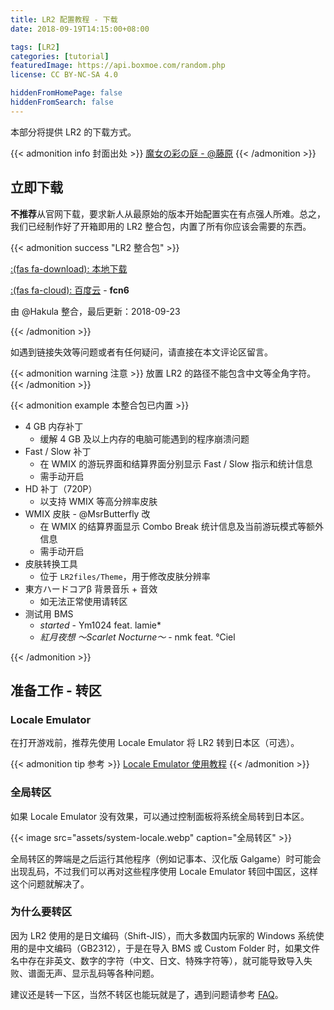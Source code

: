 ```yaml
---
title: LR2 配置教程 - 下载
date: 2018-09-19T14:15:00+08:00

tags: [LR2]
categories: [tutorial]
featuredImage: https://api.boxmoe.com/random.php
license: CC BY-NC-SA 4.0

hiddenFromHomePage: false
hiddenFromSearch: false
---
```


本部分将提供 LR2 的下载方式。

<!--more-->

{{< admonition info 封面出处 >}}
[魔女の彩の庭 - @藤原](https://www.pixiv.net/artworks/69065999)
{{< /admonition >}}

## 立即下载

**不推荐**从官网下载，要求新人从最原始的版本开始配置实在有点强人所难。总之，我们已经制作好了开箱即用的 LR2 整合包，内置了所有你应该会需要的东西。

{{< admonition success "LR2 整合包" >}}

[:(fas fa-download):  本地下载](https://files.hakula.xyz/LR2)

[:(fas fa-cloud):  百度云](https://pan.baidu.com/s/17J8SD82VemKUS0OW2c3y-w) - **fcn6**

由 @Hakula 整合，最后更新：2018-09-23

{{< /admonition >}}

如遇到链接失效等问题或者有任何疑问，请直接在本文评论区留言。

{{< admonition warning 注意 >}}
放置 LR2 的路径不能包含中文等全角字符。
{{< /admonition >}}

{{< admonition example 本整合包已内置 >}}

- 4 GB 内存补丁
  - 缓解 4 GB 及以上内存的电脑可能遇到的程序崩溃问题
- Fast / Slow 补丁
  - 在 WMIX 的游玩界面和结算界面分别显示 Fast / Slow 指示和统计信息
  - 需手动开启
- HD 补丁（720P）
  - 以支持 WMIX 等高分辨率皮肤
- WMIX 皮肤 - @MsrButterfly 改
  - 在 WMIX 的结算界面显示 Combo Break 统计信息及当前游玩模式等额外信息
  - 需手动开启
- 皮肤转换工具
  - 位于 `LR2files/Theme`，用于修改皮肤分辨率
- 東方ハードコアβ 背景音乐 + 音效
  - 如无法正常使用请转区
- 测试用 BMS
  - *started* - Ym1024 feat. lamie*
  - *紅月夜想 ～Scarlet Nocturne～* - nmk feat. °Ciel

{{< /admonition >}}

## 准备工作 - 转区

### Locale Emulator

在打开游戏前，推荐先使用 Locale Emulator 将 LR2 转到日本区（可选）。

{{< admonition tip 参考 >}}
[Locale Emulator 使用教程](https://pooi.moe/Locale-Emulator)
{{< /admonition >}}

### 全局转区

如果 Locale Emulator 没有效果，可以通过控制面板将系统全局转到日本区。

{{< image src="assets/system-locale.webp" caption="全局转区" >}}

全局转区的弊端是之后运行其他程序（例如记事本、汉化版 Galgame）时可能会出现乱码，不过我们可以再对这些程序使用 Locale Emulator 转回中国区，这样这个问题就解决了。

### 为什么要转区

因为 LR2 使用的是日文编码（Shift-JIS），而大多数国内玩家的 Windows 系统使用的是中文编码（GB2312），于是在导入 BMS 或 Custom Folder 时，如果文件名中存在非英文、数字的字符（中文、日文、特殊字符等），就可能导致导入失败、谱面无声、显示乱码等各种问题。

建议还是转一下区，当然不转区也能玩就是了，遇到问题请参考 [FAQ](../faq)。
